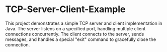 # TCP-Server-Client-Example
This project demonstrates a simple TCP server and client implementation in Java. The server listens on a specified port, handling multiple client connections concurrently. The client connects to the server, sends messages, and handles a special "exit" command to gracefully close the connection.
